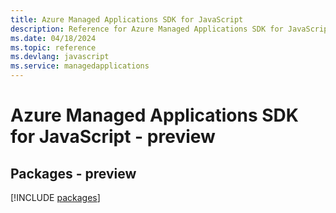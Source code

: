 ```yaml
---
title: Azure Managed Applications SDK for JavaScript
description: Reference for Azure Managed Applications SDK for JavaScript
ms.date: 04/18/2024
ms.topic: reference
ms.devlang: javascript
ms.service: managedapplications
---
```

# Azure Managed Applications SDK for JavaScript - preview
## Packages - preview
[!INCLUDE [packages](managed-applications-index.md)]